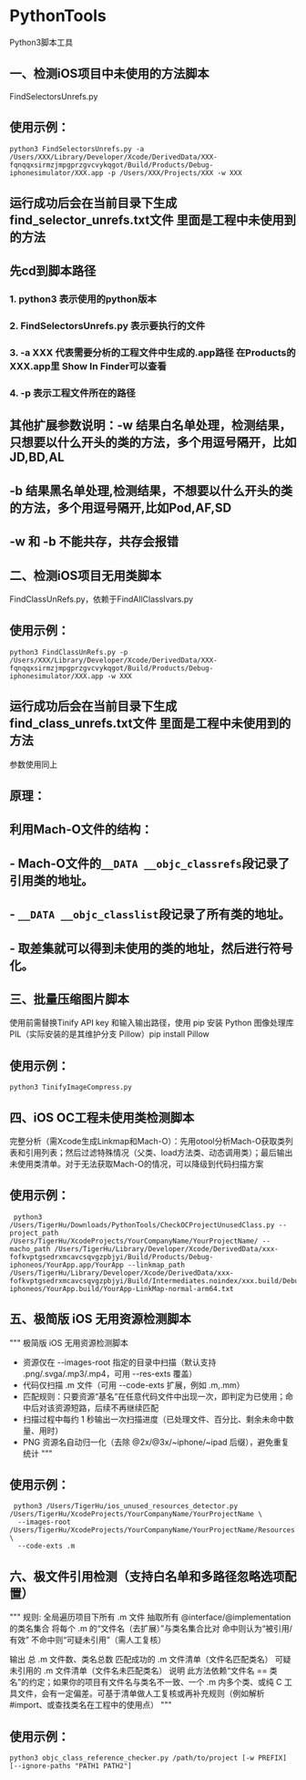 # PythonTools
Python3脚本工具

## 一、检测iOS项目中未使用的方法脚本
FindSelectorsUnrefs.py
## 使用示例：

```
python3 FindSelectorsUnrefs.py -a /Users/XXX/Library/Developer/Xcode/DerivedData/XXX-fqnqqxsirmzjmpgprzgvcvykqgot/Build/Products/Debug-iphonesimulator/XXX.app -p /Users/XXX/Projects/XXX -w XXX
```

## 运行成功后会在当前目录下生成 find_selector_unrefs.txt文件 里面是工程中未使用到的方法

## 先cd到脚本路径

### 1. python3 表示使用的python版本

### 2. FindSelectorsUnrefs.py 表示要执行的文件

### 3. -a XXX 代表需要分析的工程文件中生成的.app路径 在Products的XXX.app里 Show In Finder可以查看

### 4. -p 表示工程文件所在的路径

## 其他扩展参数说明：-w 结果白名单处理，检测结果，只想要以什么开头的类的方法，多个用逗号隔开，比如JD,BD,AL

## -b 结果黑名单处理,检测结果，不想要以什么开头的类的方法，多个用逗号隔开,比如Pod,AF,SD

## -w 和 -b 不能共存，共存会报错




## 二、检测iOS项目无用类脚本
FindClassUnRefs.py，依赖于FindAllClassIvars.py
## 使用示例：

```
python3 FindClassUnRefs.py -p /Users/XXX/Library/Developer/Xcode/DerivedData/XXX-fqnqqxsirmzjmpgprzgvcvykqgot/Build/Products/Debug-iphonesimulator/XXX.app -w XXX
```

## 运行成功后会在当前目录下生成 find_class_unrefs.txt文件 里面是工程中未使用到的方法

参数使用同上

## 原理：
## 利用Mach-O文件的结构：
##  - Mach-O文件的`__DATA __objc_classrefs`段记录了引用类的地址。
##  - `__DATA __objc_classlist`段记录了所有类的地址。
##  - 取差集就可以得到未使用的类的地址，然后进行符号化。

## 三、批量压缩图片脚本
使用前需替换Tinify API key 和输入输出路径，使用 pip 安装 Python 图像处理库 PIL（实际安装的是其维护分支 Pillow）pip install Pillow

## 使用示例：

```
python3 TinifyImageCompress.py
```

## 四、iOS OC工程未使用类检测脚本
完整分析（需Xcode生成Linkmap和Mach-O）：先用otool分析Mach-O获取类列表和引用列表；然后过滤特殊情况（父类、load方法类、动态调用类）；最后输出未使用类清单。对于无法获取Mach-O的情况，可以降级到代码扫描方案

## 使用示例：

```
 python3 /Users/TigerHu/Downloads/PythonTools/CheckOCProjectUnusedClass.py --project_path /Users/TigerHu/XcodeProjects/YourCompanyName/YourProjectName/ --macho_path /Users/TigerHu/Library/Developer/Xcode/DerivedData/xxx-fofkvptgsedrxmcavcsqvgzpbjyi/Build/Products/Debug-iphoneos/YourApp.app/YourApp --linkmap_path /Users/TigerHu/Library/Developer/Xcode/DerivedData/xxx-fofkvptgsedrxmcavcsqvgzpbjyi/Build/Intermediates.noindex/xxx.build/Debug-iphoneos/YourApp.build/YourApp-LinkMap-normal-arm64.txt
```

## 五、极简版 iOS 无用资源检测脚本
"""
极简版 iOS 无用资源检测脚本
- 资源仅在 --images-root 指定的目录中扫描（默认支持 .png/.svga/.mp3/.mp4，可用 --res-exts 覆盖）
- 代码仅扫描 .m 文件（可用 --code-exts 扩展，例如 .m,.mm）
- 匹配规则：只要资源“基名”在任意代码文件中出现一次，即判定为已使用；命中后对该资源短路，后续不再继续匹配
- 扫描过程中每约 1 秒输出一次扫描进度（已处理文件、百分比、剩余未命中数量、用时）
- PNG 资源名自动归一化（去除 @2x/@3x/~iphone/~ipad 后缀），避免重复统计
"""

## 使用示例：

```
 python3 /Users/TigerHu/ios_unused_resources_detector.py /Users/TigerHu/XcodeProjects/YourCompanyName/YourProjectName \
  --images-root /Users/TigerHu/XcodeProjects/YourCompanyName/YourProjectName/Resources \
  --code-exts .m
```

## 六、极文件引用检测（支持白名单和多路径忽略选项配置）
"""
规则:
全局遍历项目下所有 .m 文件
抽取所有 @interface/@implementation 的类名集合
将每个 .m 的“文件名（去扩展）”与类名集合比对
命中则认为“被引用/有效”
不命中则“可疑未引用”（需人工复核）

输出
总 .m 文件数、类名总数
匹配成功的 .m 文件清单（文件名匹配类名）
可疑未引用的 .m 文件清单（文件名未匹配类名）
说明
此方法依赖“文件名 == 类名”的约定；如果你的项目有文件名与类名不一致、一个 .m 内多个类、或纯 C 工具文件，会有一定偏差。可基于清单做人工复核或再补充规则（例如解析 #import、或查找类名在工程中的使用点）
"""

## 使用示例：

```
python3 objc_class_reference_checker.py /path/to/project [-w PREFIX] [--ignore-paths "PATH1 PATH2"]
```

